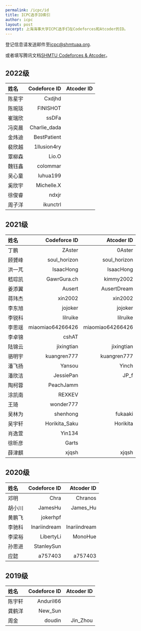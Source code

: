 ```yaml
---
permalink: /icpc/id
title: ICPC选手ID索引
author: icpc
layout: post
excerpt: 上海海事大学ICPC选手们在Codeforces和Atcoder的ID。
---
```


登记信息请发送邮件至[icpc@shmtuaa.org](mailto:icpc@shmtuaa.org).

或者填写腾讯文档[SHMTU Codeforces & Atcoder](https://docs.qq.com/sheet/DUlBLV295UHJ6Zkhq?tab=BB08J2)。

## 2022级

| 姓名  | Codeforce ID | Atcoder ID |
|:----|-------------:|-----------:|
| 陈星宇 |       Cxdjhd ||
| 陈琬琰 |     FINISHOT ||
| 崔瑞欣 |        ssDFa ||
| 冯奕晨 | Charlie_dada ||
| 金炜迪 |  BestPatient ||
| 裴欣越 |  1llusion4ry ||
| 覃柳森 |        Lio.O ||
| 魏钰鑫 |     colommar ||
| 吴心童 |     luhua199 ||
| 奚欣宇 |   Michelle.X ||
| 徐俊睿 |        ndxjr ||
| 周子洋 |     ikunctrl ||

## 2021级

| 姓名  |     Codeforce ID |       Atcoder ID |
|:----|-----------------:|-----------------:|
| 丁鹏	 |           ZAster |           0Aster |
| 顾贇峰 |     soul_horizon |     soul_horizon |
| 洪一芃 |       	IsaacHong |        IsaacHong |
| 嵇琮凯 |      GawrGura.ch |        kimmy2002 |
| 姜添翼 |           Ausert |      AusertDream |
| 蒋玮杰 |          xin2002 |          xin2002 |
| 李东旭 |          jojoker |          jojoker |
| 李锐科 |         lilruike |         lilruike |
| 李思瑶 | miaomiao64266426 | miaomiao64266426 |
| 李卓锦 |            cshAT ||
| 陆锦云 |       jixingtian |       jixingtian |
| 骆明宇 |      kuangren777 |      kuangren777 |
| 潘飞扬 |           Yansou |            Yinch |
| 潘欣洁 |        JessiePan |            	JP_f |
| 陶柯蓉 |        PeachJamm ||
| 涂凯南 |           REXKEV ||
| 王琦	 |        wonder777 ||
| 吴林为 |         shenhong |          fukaaki |
| 吴宇轩 |    Horikita_Saku |         Horikita |
| 肖逸萱 |           Yin134 ||
| 徐昕彦 |            Garts ||
| 薛津麒 |            xjqsh |            xjqsh |

## 2020级

| 姓名  | Codeforce ID |   Atcoder ID |
|:----|-------------:|-------------:|
| 邓明	 |         Chra |      Chranos |
| 胡小川 |      JamesHu |     James_Hu |
| 黄鹏飞 |     jokerhpf ||
| 李驰科 | Inariindream | Inariindream |
| 李梁裕 |    LibertyLi |      MonoHue |
| 孙思进 |   StanleySun ||
| 应懿	 |      a757403 |      a757403 |

## 2019级

| 姓名  | Codeforce ID | Atcoder ID |
|:----|-------------:|-----------:|
| 陈宇轩 |    Anduril66 ||
| 龚鹤洋 |      New_Sun ||
| 周金	 |       doudin |   Jin_Zhou |
